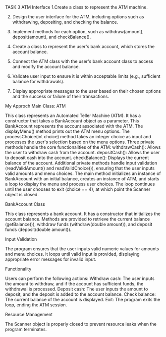 TASK 3
ATM Interface
1.Create a class to represent the ATM machine.

2. Design the user interface for the ATM, including options such as withdrawing, depositing, and
checking the balance.

3. Implement methods for each option, such as withdraw(amount), deposit(amount), and
checkBalance().

4. Create a class to represent the user's bank account, which stores the account balance.

5. Connect the ATM class with the user's bank account class to access and modify the account
balance.

6. Validate user input to ensure it is within acceptable limits (e.g., sufficient balance for withdrawals).

7. Display appropriate messages to the user based on their chosen options and the success or failure
of their transactions.



My Approch
Main Class: ATM

This class represents an Automated Teller Machine (ATM).
It has a constructor that takes a BankAccount object as a parameter. This BankAccount represents the account associated with the ATM.
The displayMenu() method prints out the ATM menu options.
The processChoice(int choice) method takes an integer choice as input and processes the user's selection based on the menu options.
Three private methods handle the core functionalities of the ATM:
  withdrawCash(): Allows the user to withdraw cash from the account.
  depositCash(): Allows the user to deposit cash into the account.
  checkBalance(): Displays the current balance of the account.
Additional private methods handle input validation (readValidAmount() and readValidChoice()), ensuring that the user inputs valid amounts and menu choices.
The main method initializes an instance of BankAccount with an initial balance, creates an instance of ATM, and starts a loop to display the menu and process user choices.
The loop continues until the user chooses to exit (choice == 4), at which point the Scanner object is closed.

BankAccount Class

This class represents a bank account.
It has a constructor that initializes the account balance.
Methods are provided to retrieve the current balance (getBalance()), withdraw funds (withdraw(double amount)), and deposit funds (deposit(double amount)).

Input Validation

The program ensures that the user inputs valid numeric values for amounts and menu choices. It loops until valid input is provided, displaying appropriate error messages for invalid input.

Functionality

Users can perform the following actions:
Withdraw cash: The user inputs the amount to withdraw, and if the account has sufficient funds, the withdrawal is processed.
Deposit cash: The user inputs the amount to deposit, and the deposit is added to the account balance.
Check balance: The current balance of the account is displayed.
Exit: The program exits the loop, ending the ATM session.

Resource Management

The Scanner object is properly closed to prevent resource leaks when the program terminates.
